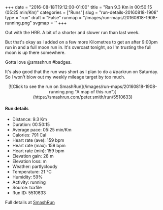 +++
date = "2016-08-18T19:12:00-01:00"
title = "Ran 9.3 Km in 00:50:15 (05:25 min/Km)"
categories = ["Runs"]
slug = "run-details-20160818-1908"
type = "run"
draft = "False"
runmap = "/images/run-maps/20160818-1908-running.png"
svgmap = '<polyline points="100 41, 98 42, 96 48, 96 48, 93 51, 93 52, 89 56, 87 55, 85 55, 81 59, 77 59, 71 66, 68 69, 66 69, 63 70, 61 70, 55 70, 50 71, 47 70, 43 69, 32 70, 29 68, 28 66, 25 65, 24 64, 10 66, 2 65, 0 65, 0 61, 2 53, 2 50, 1 46, 0 46, 12 45, 14 44, 14 43, 19 42, 16 32, 21 31, 23 33, 26 32, 27 34, 40 33, 52 34, 54 33, 57 30, 60 29, 62 30, 73 29, 77 32, 84 41, 97 44, 100 42">'
+++

Out with the HRR. A bit of a shorter and slower run than last week. 

But that's okay as I added on a few more Kilometres to get an after 9:00pm run in and a full moon run in.  It's overcast tonight, so I'm trusting the full moon is up there somewhere. 

Gotta love @smashrun #badges. 

It's also good that the run was short as I plan to do a #parkrun on Saturday. So I won't blow out my weekly mileage target by too much. 

<!--more-->

<center>
[![Click to see the run on SmashRun](/images/run-maps/20160818-1908-running.png "A map of this run")](https://smashrun.com/peter.smith/run/5510633)
</center>

#### Run details

* Distance: 9.3 Km
* Duration: 00:50:15
* Average pace: 05:25 min/Km
* Calories: 791 Cal
* Heart rate (ave): 159 bpm
* Heart rate (max): 159 bpm
* Heart rate (min): 159 bpm
* Elevation gain: 28 m
* Elevation loss:  m
* Weather: partlycloudy
* Temperature: 21 &deg;C
* Humidity: 59%
* Activity: running
* Source: tcxfile
* Run ID: 5510633

Full details at [SmashRun](https://smashrun.com/peter.smith/run/5510633)